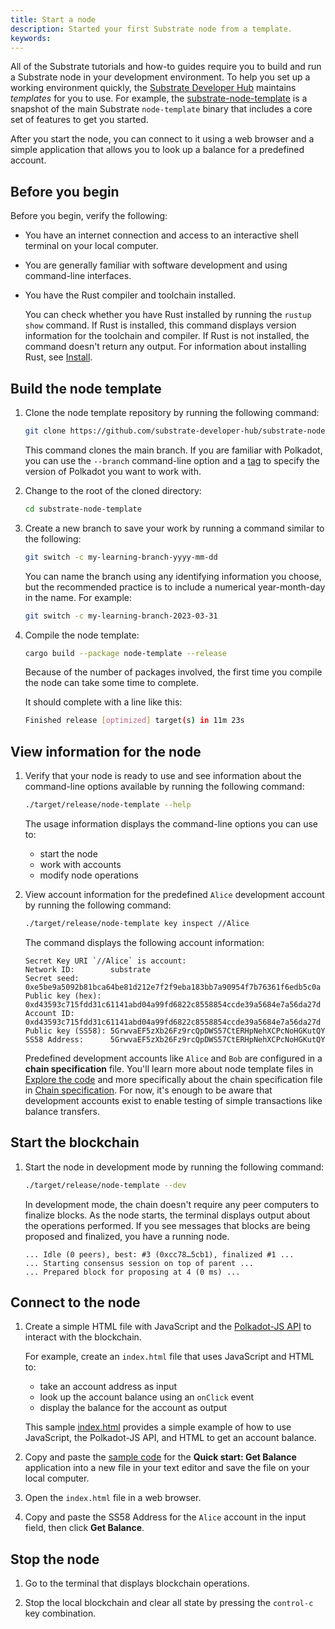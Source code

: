 ```yaml
---
title: Start a node
description: Started your first Substrate node from a template.
keywords:
---
```


All of the Substrate tutorials and how-to guides require you to build and run a Substrate node in your development environment.
To help you set up a working environment quickly, the [Substrate Developer Hub](https://github.com/substrate-developer-hub/) maintains _templates_ for you to use.
For example, the [substrate-node-template](https://github.com/substrate-developer-hub/substrate-node-template/tags/) is a snapshot of the main Substrate `node-template` binary that includes a core set of features to get you started.

After you start the node, you can connect to it using a web browser and a simple application that allows you to look up a balance for a predefined account.

## Before you begin

Before you begin, verify the following:

- You have an internet connection and access to an interactive shell terminal on your local computer.

- You are generally familiar with software development and using command-line interfaces.

- You have the Rust compiler and toolchain installed.

  You can check whether you have Rust installed by running the `rustup show` command.
  If Rust is installed, this command displays version information for the toolchain and compiler.
  If Rust is not installed, the command doesn't return any output.
  For information about installing Rust, see [Install](/install).

## Build the node template

1. Clone the node template repository by running the following command:

   ```sh
   git clone https://github.com/substrate-developer-hub/substrate-node-template
   ```

   This command clones the main branch. 
   If you are familiar with Polkadot, you can use the `--branch` command-line option and a [tag](https://github.com/substrate-developer-hub/substrate-node-template/tags) to specify the version of Polkadot you want to work with.
   
2. Change to the root of the cloned directory:

   ```sh
   cd substrate-node-template
   ```

1. Create a new branch to save your work by running a command similar to the following:

   ```bash
   git switch -c my-learning-branch-yyyy-mm-dd
   ```

   You can name the branch using any identifying information you choose, but the recommended practice is to include a numerical year-month-day in the name. 
   For example:
   
   ```bash
   git switch -c my-learning-branch-2023-03-31
   ```

2. Compile the node template:

   ```sh
   cargo build --package node-template --release
   ```

   Because of the number of packages involved, the first time you compile the node can take some time to complete.

   It should complete with a line like this:
   
   ```bash
   Finished release [optimized] target(s) in 11m 23s
   ```

## View information for the node

1. Verify that your node is ready to use and see information about the command-line options available by running the following command:

   ```sh
   ./target/release/node-template --help
   ```

   The usage information displays the command-line options you can use to:

   - start the node
   - work with accounts
   - modify node operations

1. View account information for the predefined `Alice` development account by running the following command:

   ```sh
   ./target/release/node-template key inspect //Alice
   ```

   The command displays the following account information:

   ```text
   Secret Key URI `//Alice` is account:
   Network ID:        substrate 
   Secret seed:       0xe5be9a5092b81bca64be81d212e7f2f9eba183bb7a90954f7b76361f6edb5c0a
   Public key (hex):  0xd43593c715fdd31c61141abd04a99fd6822c8558854ccde39a5684e7a56da27d
   Account ID:        0xd43593c715fdd31c61141abd04a99fd6822c8558854ccde39a5684e7a56da27d
   Public key (SS58): 5GrwvaEF5zXb26Fz9rcQpDWS57CtERHpNehXCPcNoHGKutQY
   SS58 Address:      5GrwvaEF5zXb26Fz9rcQpDWS57CtERHpNehXCPcNoHGKutQY
   ```

   Predefined development accounts like  `Alice` and  `Bob` are configured in a **chain specification** file.
   You'll learn more about node template files in [Explore the code](/quick-start/explore-the-code/) and more specifically about the chain specification file in [Chain specification](/build/chain-spec/).
   For now, it's enough to be aware that development accounts exist to enable testing of simple transactions like balance transfers.

## Start the blockchain

1. Start the node in development mode by running the following command:

   ```sh
   ./target/release/node-template --dev
   ```

   In development mode, the chain doesn't require any peer computers to finalize blocks.
   As the node starts, the terminal displays output about the operations performed.
   If you see messages that blocks are being proposed and finalized, you have a running node.

   ```text
   ... Idle (0 peers), best: #3 (0xcc78…5cb1), finalized #1 ...
   ... Starting consensus session on top of parent ...
   ... Prepared block for proposing at 4 (0 ms) ...
   ```

## Connect to the node

1. Create a simple HTML file with JavaScript and the [Polkadot-JS API](https://polkadot.js.org/docs/) to interact with the blockchain.

   For example, create an `index.html` file that uses JavaScript and HTML to:

   - take an account address as input
   - look up the account balance using an `onClick` event
   - display the balance for the account as output

   This sample [index.html](/assets/quickstart/index.html) provides a simple example of how to use JavaScript, the Polkadot-JS API, and HTML to get an account balance.

2. Copy and paste the [sample code](https://github.com/substrate-developer-hub/substrate-docs/blob/main/static/assets/quickstart/index.html) for the **Quick start: Get Balance** application into a new file in your text editor and save the file on your local computer.

3. Open the `index.html` file in a web browser.

4. Copy and paste the SS58 Address for the `Alice` account in the input field, then click **Get Balance**.

## Stop the node

1. Go to the terminal that displays blockchain operations.

1. Stop the local blockchain and clear all state by pressing the `control-c` key combination.
